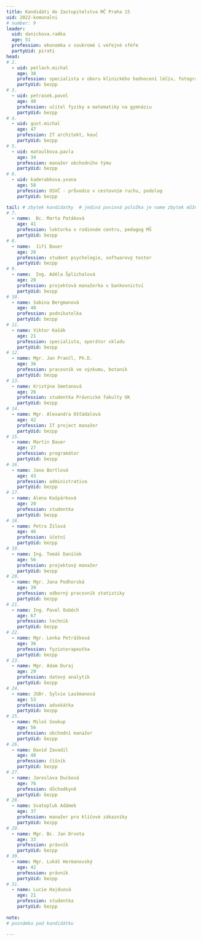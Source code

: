 ```yaml
---
title: Kandidáti do Zastupitelstva MČ Praha 15
uid: 2022-komunalni
# number: 9
leader:
  uid: danickova.radka
  age: 51
  profession: ekonomka v soukromé i veřejné sféře
  partyUid: pirati
head:
# 2.
  - uid: petlach.michal
    age: 38
    profession: specialista v oboru klinického hodnocení léčiv, fotograf
    partyUid: bezpp
# 3.
  - uid: petrasek.pavel
    age: 40
    profession: učitel fyziky a matematiky na gymnáziu
    partyUid: bezpp
# 4.
  - uid: gust.michal
    age: 47
    profession: IT architekt, kouč
    partyUid: bezpp
# 5.
  - uid: matoulkova.pavla
    age: 34
    profession: manažer obchodního týmu
    partyUid: bezpp
# 6.
  - uid: kaderabkova.yvona
    age: 58
    profession: OSVČ - průvodce v cestovním ruchu, podolog
    partyUid: bezpp   

tail: # zbytek kandidatky  # jediná povinná položka je name zbytek můžete vynechat  # věk se uvádí k poslednímu dni voleb
# 7.
  - name:  Bc. Marta Patáková
    age: 41
    profession: lektorka v rodinném centru, pedagog MŠ
    partyUid: bezpp
# 8.
  - name:  Jiří Bauer
    age: 26
    profession: student psychologie, softwarový tester
    partyUid: bezpp
# 9.
  - name:  Ing. Adéla Šplíchalová
    age: 28
    profession: projektová manažerka v bankovnictví
    partyUid: bezpp
# 10.
  - name: Sabina Bergmanová
    age: 48
    profession: podnikatelka
    partyUid: bezpp
# 11.
  - name: Viktor Kašák
    age: 21
    profession: specialista, operátor skladu
    partyUid: bezpp
# 12.
  - name: Mgr. Jan Prančl, Ph.D.
    age: 36
    profession: pracovník ve výzkumu, botanik
    partyUid: bezpp
# 13.
  - name: Kristýna Smetanová
    age: 26
    profession: studentka Právnické fakulty UK
    partyUid: bezpp
# 14.
  - name: Mgr. Alexandra Ošťádalová
    age: 42
    profession: IT project manažer
    partyUid: bezpp
# 15.
  - name: Martin Bauer
    age: 27
    profession: programátor
    partyUid: bezpp
# 16.
  - name: Jana Bortlová
    age: 43
    profession: administrativa
    partyUid: bezpp
# 17.
  - name: Alena Kašpárková
    age: 20
    profession: studentka
    partyUid: bezpp
# 18.
  - name: Petra Žílová
    age: 46
    profession: účetní
    partyUid: bezpp
# 19.
  - name: Ing. Tomáš Daníček
    age: 56
    profession: projektový manažer
    partyUid: bezpp
# 20.
  - name: Mgr. Jana Podhorská
    age: 39
    profession: odborný pracovník statistiky
    partyUid: bezpp
# 21.
  - name: Ing. Pavel Ouběch
    age: 67
    profession: technik
    partyUid: bezpp
# 22.
  - name: Mgr. Lenka Petrášková
    age: 36
    profession: fyzioterapeutka
    partyUid: bezpp
# 23.
  - name: Mgr. Adam Duraj
    age: 29
    profession: datový analytik
    partyUid: bezpp
# 24.
  - name: JUDr. Sylvie Laušmanová
    age: 53
    profession: advokátka
    partyUid: bezpp
# 25.
  - name: Miloš Soukup
    age: 56
    profession: obchodní manažer
    partyUid: bezpp
# 26.
  - name: David Zavadil
    age: 48
    profession: číšník
    partyUid: bezpp
# 27.
  - name: Jaroslava Ducková
    age: 76
    profession: důchodkyně
    partyUid: bezpp
# 28.
  - name: Svatopluk Adámek
    age: 37
    profession: manažer pro klíčové zákazníky
    partyUid: bezpp
# 29.
  - name: Mgr. Bc. Jan Drvota
    age: 33
    profession: právník
    partyUid: bezpp
# 30.
  - name: Mgr. Lukáš Hermanovský
    age: 42
    profession: právník
    partyUid: bezpp
# 31.
  - name: Lucie Hajduová
    age: 21
    profession: studentka
    partyUid: bezpp
    
note: 
# poznámka pod kandidátku

---
```

